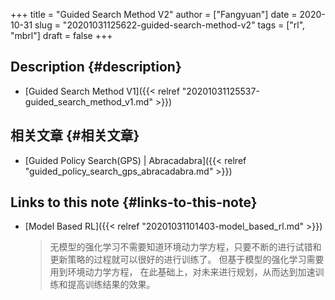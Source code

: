 +++
title = "Guided Search Method V2"
author = ["Fangyuan"]
date = 2020-10-31
slug = "20201031125622-guided-search-method-v2"
tags = ["rl", "mbrl"]
draft = false
+++

## Description {#description}

-   [Guided Search Method V1]({{< relref "20201031125537-guided_search_method_v1.md" >}})


## 相关文章 {#相关文章}

-   [Guided Policy Search(GPS) | Abracadabra]({{< relref "guided_policy_search_gps_abracadabra.md" >}})


## Links to this note {#links-to-this-note}

-   [Model Based RL]({{< relref "20201031101403-model_based_rl.md" >}})

    >   无模型的强化学习不需要知道环境动力学方程，只要不断的进行试错和更新策略的过程就可以很好的进行训练了。
    > 但基于模型的强化学习需要用到环境动力学方程，
    > 在此基础上，对未来进行规划，从而达到加速训练和提高训练结果的效果。
